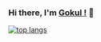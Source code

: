 ### Hi there, I'm [Gokul !](https://gokulnair.me/) 👋



       
[![top langs](https://github-readme-stats.vercel.app/api/top-langs/?username=gokintosh&hide=jupyter)](https://github.com/anuraghazra/github-readme-stats)



